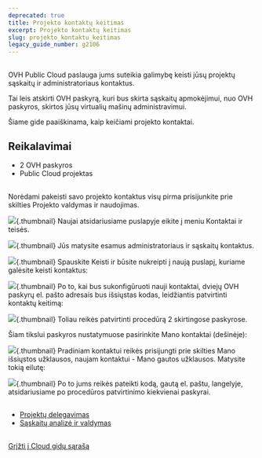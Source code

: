 ```yaml
---
deprecated: true
title: Projekto kontaktų keitimas
excerpt: Projekto kontaktų keitimas
slug: projekto_kontaktu_keitimas
legacy_guide_number: g2106
---
```



## 
OVH Public Cloud paslauga jums suteikia galimybę keisti jūsų projektų sąskaitų ir administratoriaus kontaktus.

Tai leis atskirti OVH paskyrą, kuri bus skirta sąskaitų apmokėjimui, nuo OVH paskyros, skirtos jūsų virtualių mašinų administravimui.

Šiame gide paaiškinama, kaip keičiami projekto kontaktai.


## Reikalavimai

- 2 OVH paskyros
- Public Cloud projektas




## 
Norėdami pakeisti savo projekto kontaktus visų pirma prisijunkite prie skilties Projekto valdymas ir naudojimas.

![](images/img_3825.jpg){.thumbnail}
Naujai atsidariusiame puslapyje eikite į meniu Kontaktai ir teisės.

![](images/img_3822.jpg){.thumbnail}
Jūs matysite esamus administratoriaus ir sąskaitų kontaktus.

![](images/img_3823.jpg){.thumbnail}
Spauskite Keisti ir būsite nukreipti į naują puslapį, kuriame galėsite keisti kontaktus:

![](images/img_3819.jpg){.thumbnail}
Po to, kai bus sukonfigūruoti nauji kontaktai, dviejų OVH paskyrų el. pašto adresais bus išsiųstas kodas, leidžiantis patvirtinti kontaktų keitimą:

![](images/img_3820.jpg){.thumbnail}
Toliau reikės patvirtinti procedūrą 2 skirtingose paskyrose.

Šiam tikslui paskyros nustatymuose pasirinkite Mano kontaktai (dešinėje):

![](images/img_3824.jpg){.thumbnail}
Pradiniam kontaktui reikės prisijungti prie skilties Mano išsiųstos užklausos, naujam kontaktui - Mano gautos užklausos. Matysite tokią eilutę:

![](images/img_3821.jpg){.thumbnail}
Po to jums reikės pateikti kodą, gautą el. paštu, langelyje, atsidariusiame po procedūros patvirtinimo kiekvienai paskyrai.


## 

- [Projektų delegavimas]({legacy}1914)
- [Sąskaitų analizė ir valdymas]({legacy}2031)




## 
[Grįžti į Cloud gidų sąrašą]({legacy}1785)

